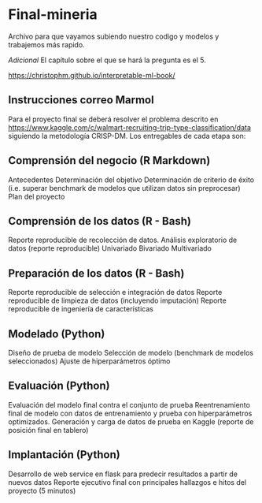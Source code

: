 # Final-mineria
Archivo para que vayamos subiendo nuestro codigo y modelos y trabajemos más rapido.

*Adicional*
El capítulo sobre el que se hará la pregunta es el 5.

https://christophm.github.io/interpretable-ml-book/ 

## Instrucciones correo Marmol
Para el proyecto final se deberá resolver el problema descrito en https://www.kaggle.com/c/walmart-recruiting-trip-type-classification/data siguiendo la metodología CRISP-DM. Los entregables de cada etapa son:

## Comprensión del negocio (R Markdown)  
Antecedentes
Determinación del objetivo
Determinación de criterio de éxito (i.e. superar benchmark de modelos que utilizan datos sin preprocesar)
Plan del proyecto

## Comprensión de los datos (R - Bash)  
Reporte reproducible de recolección de datos.
Análisis exploratorio de datos (reporte reproducible)
Univariado
Bivariado
Multivariado

## Preparación de los datos (R - Bash)  
Reporte reproducible de selección e integración de datos
Reporte reproducible de limpieza de datos (incluyendo imputación)
Reporte reproducible de ingeniería de características

## Modelado (Python)  
Diseño de prueba de modelo
Selección de modelo (benchmark de modelos seleccionados)
Ajuste de hiperparámetros óptimo

## Evaluación (Python)  
Evaluación del modelo final contra el conjunto de prueba
Reentrenamiento final de modelo con datos de entrenamiento y prueba con hiperparámetros optimizados.
Generación y carga de datos de prueba en Kaggle (reporte de posición final en tablero)

## Implantación (Python)  
Desarrollo de web service en flask para predecir resultados a partir de nuevos datos
Reporte ejecutivo final con principales hallazgos e hitos del proyecto (5 minutos)

